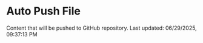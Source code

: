 # Auto Push File

Content that will be pushed to GitHub repository.
Last updated: 06/29/2025, 09:37:13 PM